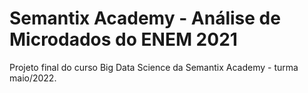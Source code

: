 # Semantix Academy - Análise de Microdados do ENEM 2021
Projeto final do curso Big Data Science da Semantix Academy - turma maio/2022.